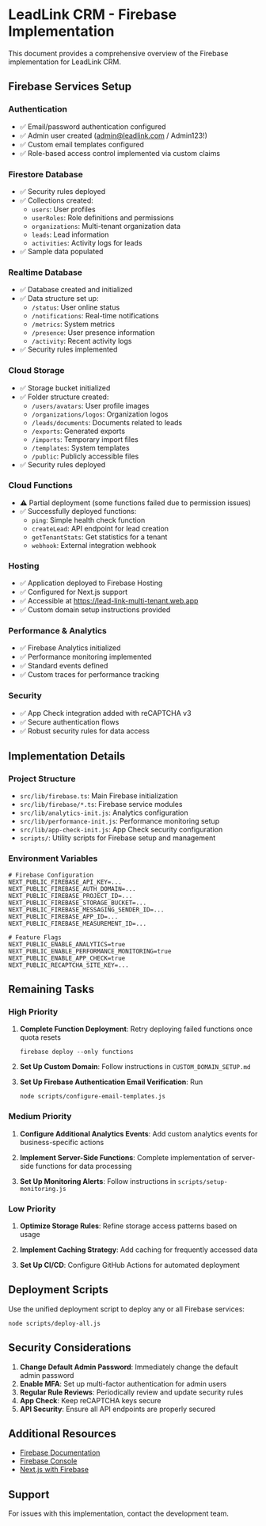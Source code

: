 # LeadLink CRM - Firebase Implementation

This document provides a comprehensive overview of the Firebase implementation for LeadLink CRM.

## Firebase Services Setup

### Authentication
- ✅ Email/password authentication configured
- ✅ Admin user created (admin@leadlink.com / Admin123!)
- ✅ Custom email templates configured
- ✅ Role-based access control implemented via custom claims

### Firestore Database
- ✅ Security rules deployed
- ✅ Collections created:
  - `users`: User profiles
  - `userRoles`: Role definitions and permissions
  - `organizations`: Multi-tenant organization data
  - `leads`: Lead information
  - `activities`: Activity logs for leads
- ✅ Sample data populated

### Realtime Database
- ✅ Database created and initialized
- ✅ Data structure set up:
  - `/status`: User online status
  - `/notifications`: Real-time notifications
  - `/metrics`: System metrics
  - `/presence`: User presence information
  - `/activity`: Recent activity logs
- ✅ Security rules implemented

### Cloud Storage
- ✅ Storage bucket initialized
- ✅ Folder structure created:
  - `/users/avatars`: User profile images
  - `/organizations/logos`: Organization logos
  - `/leads/documents`: Documents related to leads
  - `/exports`: Generated exports
  - `/imports`: Temporary import files
  - `/templates`: System templates
  - `/public`: Publicly accessible files
- ✅ Security rules deployed

### Cloud Functions
- ⚠️ Partial deployment (some functions failed due to permission issues)
- ✅ Successfully deployed functions:
  - `ping`: Simple health check function
  - `createLead`: API endpoint for lead creation
  - `getTenantStats`: Get statistics for a tenant
  - `webhook`: External integration webhook

### Hosting
- ✅ Application deployed to Firebase Hosting
- ✅ Configured for Next.js support
- ✅ Accessible at https://lead-link-multi-tenant.web.app
- ✅ Custom domain setup instructions provided

### Performance & Analytics
- ✅ Firebase Analytics initialized
- ✅ Performance monitoring implemented
- ✅ Standard events defined
- ✅ Custom traces for performance tracking

### Security
- ✅ App Check integration added with reCAPTCHA v3
- ✅ Secure authentication flows
- ✅ Robust security rules for data access

## Implementation Details

### Project Structure
- `src/lib/firebase.ts`: Main Firebase initialization
- `src/lib/firebase/*.ts`: Firebase service modules
- `src/lib/analytics-init.js`: Analytics configuration
- `src/lib/performance-init.js`: Performance monitoring setup
- `src/lib/app-check-init.js`: App Check security configuration
- `scripts/`: Utility scripts for Firebase setup and management

### Environment Variables
```
# Firebase Configuration
NEXT_PUBLIC_FIREBASE_API_KEY=...
NEXT_PUBLIC_FIREBASE_AUTH_DOMAIN=...
NEXT_PUBLIC_FIREBASE_PROJECT_ID=...
NEXT_PUBLIC_FIREBASE_STORAGE_BUCKET=...
NEXT_PUBLIC_FIREBASE_MESSAGING_SENDER_ID=...
NEXT_PUBLIC_FIREBASE_APP_ID=...
NEXT_PUBLIC_FIREBASE_MEASUREMENT_ID=...

# Feature Flags
NEXT_PUBLIC_ENABLE_ANALYTICS=true
NEXT_PUBLIC_ENABLE_PERFORMANCE_MONITORING=true
NEXT_PUBLIC_ENABLE_APP_CHECK=true
NEXT_PUBLIC_RECAPTCHA_SITE_KEY=...
```

## Remaining Tasks

### High Priority
1. **Complete Function Deployment**: Retry deploying failed functions once quota resets
   ```
   firebase deploy --only functions
   ```

2. **Set Up Custom Domain**: Follow instructions in `CUSTOM_DOMAIN_SETUP.md`

3. **Set Up Firebase Authentication Email Verification**: Run
   ```
   node scripts/configure-email-templates.js
   ```

### Medium Priority
1. **Configure Additional Analytics Events**: Add custom analytics events for business-specific actions

2. **Implement Server-Side Functions**: Complete implementation of server-side functions for data processing

3. **Set Up Monitoring Alerts**: Follow instructions in `scripts/setup-monitoring.js`

### Low Priority
1. **Optimize Storage Rules**: Refine storage access patterns based on usage

2. **Implement Caching Strategy**: Add caching for frequently accessed data

3. **Set Up CI/CD**: Configure GitHub Actions for automated deployment

## Deployment Scripts

Use the unified deployment script to deploy any or all Firebase services:
```
node scripts/deploy-all.js
```

## Security Considerations

1. **Change Default Admin Password**: Immediately change the default admin password
2. **Enable MFA**: Set up multi-factor authentication for admin users
3. **Regular Rule Reviews**: Periodically review and update security rules
4. **App Check**: Keep reCAPTCHA keys secure
5. **API Security**: Ensure all API endpoints are properly secured

## Additional Resources

- [Firebase Documentation](https://firebase.google.com/docs)
- [Firebase Console](https://console.firebase.google.com/project/lead-link-multi-tenant/overview)
- [Next.js with Firebase](https://firebase.google.com/docs/hosting/frameworks/nextjs)

## Support

For issues with this implementation, contact the development team. 